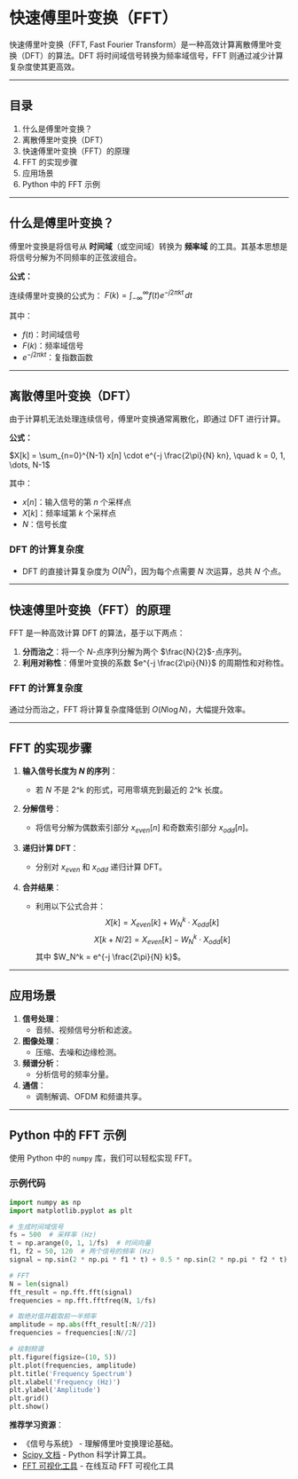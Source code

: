 # 快速傅里叶变换（FFT）

快速傅里叶变换（FFT, Fast Fourier Transform）是一种高效计算离散傅里叶变换（DFT）的算法。DFT 将时间域信号转换为频率域信号，FFT 则通过减少计算复杂度使其更高效。

---

## 目录
1. 什么是傅里叶变换？
2. 离散傅里叶变换（DFT）
3. 快速傅里叶变换（FFT）的原理
4. FFT 的实现步骤
5. 应用场景
6. Python 中的 FFT 示例

---

## 什么是傅里叶变换？

傅里叶变换是将信号从 **时间域**（或空间域）转换为 **频率域** 的工具。其基本思想是将信号分解为不同频率的正弦波组合。

**公式：**

连续傅里叶变换的公式为：
$F(k) = \int_{-\infty}^{\infty} f(t) e^{-j 2 \pi k t} \, dt$

其中：
- $f(t)$：时间域信号
- $F(k)$：频率域信号
- $e^{-j 2 \pi k t}$：复指数函数

---

## 离散傅里叶变换（DFT）

由于计算机无法处理连续信号，傅里叶变换通常离散化，即通过 DFT 进行计算。

**公式：**

$X[k] = \sum_{n=0}^{N-1} x[n] \cdot e^{-j \frac{2\pi}{N} kn}, \quad k = 0, 1, \dots, N-1$

其中：
- $x[n]$：输入信号的第 $n$ 个采样点
- $X[k]$：频率域第 $k$ 个采样点
- $N$：信号长度

### DFT 的计算复杂度

- DFT 的直接计算复杂度为 $O(N^2)$，因为每个点需要 $N$ 次运算，总共 $N$ 个点。

---

## 快速傅里叶变换（FFT）的原理

FFT 是一种高效计算 DFT 的算法，基于以下两点：
1. **分而治之**：将一个 $N$-点序列分解为两个 $\frac{N}{2}$-点序列。
2. **利用对称性**：傅里叶变换的系数 $e^{-j \frac{2\pi}{N}}$ 的周期性和对称性。

### FFT 的计算复杂度

通过分而治之，FFT 将计算复杂度降低到 $O(N \log N)$，大幅提升效率。

---

## FFT 的实现步骤

1. **输入信号长度为 $N$ 的序列**：
   - 若 $N$ 不是 2^k 的形式，可用零填充到最近的 2^k 长度。

2. **分解信号**：
   - 将信号分解为偶数索引部分 $x_{even}[n]$ 和奇数索引部分 $x_{odd}[n]$。

3. **递归计算 DFT**：
   - 分别对 $x_{even}$ 和 $x_{odd}$ 递归计算 DFT。

4. **合并结果**：
   - 利用以下公式合并：
     $$
     X[k] = X_{even}[k] + W_N^k \cdot X_{odd}[k]
     $$
     $$
     X[k+N/2] = X_{even}[k] - W_N^k \cdot X_{odd}[k]
     $$
     其中 $W_N^k = e^{-j \frac{2\pi}{N} k}$。

---

## 应用场景

1. **信号处理**：
   - 音频、视频信号分析和滤波。
2. **图像处理**：
   - 压缩、去噪和边缘检测。
3. **频谱分析**：
   - 分析信号的频率分量。
4. **通信**：
   - 调制解调、OFDM 和频谱共享。

---

## Python 中的 FFT 示例

使用 Python 中的 `numpy` 库，我们可以轻松实现 FFT。

### 示例代码
```python
import numpy as np
import matplotlib.pyplot as plt

# 生成时间域信号
fs = 500  # 采样率 (Hz)
t = np.arange(0, 1, 1/fs)  # 时间向量
f1, f2 = 50, 120  # 两个信号的频率 (Hz)
signal = np.sin(2 * np.pi * f1 * t) + 0.5 * np.sin(2 * np.pi * f2 * t)

# FFT
N = len(signal)
fft_result = np.fft.fft(signal)
frequencies = np.fft.fftfreq(N, 1/fs)

# 取绝对值并截取前一半频率
amplitude = np.abs(fft_result[:N//2])
frequencies = frequencies[:N//2]

# 绘制频谱
plt.figure(figsize=(10, 5))
plt.plot(frequencies, amplitude)
plt.title('Frequency Spectrum')
plt.xlabel('Frequency (Hz)')
plt.ylabel('Amplitude')
plt.grid()
plt.show()
```
**推荐学习资源**： 
* 《信号与系统》 - 理解傅里叶变换理论基础。 
* [Scipy 文档](https://scipy.org/) - Python 科学计算工具。 
* [FFT 可视化工具](https://academo.org/demos/fourier-transform-sine-wave/) - 在线互动 FFT 可视化工具
